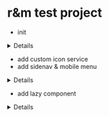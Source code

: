 # r&m test project

- init

<details>

```js
git switch --orphan test6
New-Item .gitignore
New-Item README.md
mkdir test6
cd test6
ng new form --directory ./
// add material & custom theme
// custom palette (http://mcg.mbitson.com/#!?mcgpalette0=%23da2032)
ng add @angular/material

git commit --allow-empty -m "Initial"
git push -u origin test6

```

![Alt text](test6/src/readmeAssets/basic-layout.png)

// add media-query ( BreakpointObserver.observe vs MediaMatcher )

<details>

```js
  /* MEDIA-QUERY-LIST
  matcher!: MediaQueryList;

  constructor(public mediaMatcher: MediaMatcher) {}

  ngOnInit() {
    this.matcher = this.mediaMatcher.matchMedia('(min-width: 960px)');
    this.matcher.addListener(this.myListener);
  }

  myListener(event: { matches: any }) {
    if (event.matches) {
      console.log('match');
    } else {
      console.log('no match');
    }
  }

  ngOnDestroy() {
    this.matcher.removeListener(this.myListener);
  }


//------ var ------

  mdq: MediaQueryList;
  mediaQueryListener: () => void;

constructor(changeDetectorRef: ChangeDetectorRef, media: MediaMatcher) {
  this.mdq = media.matchMedia('(max-width: 992px)');
  this.mediaQueryListener = () => {
    changeDetectorRef.detectChanges();
    console.log('Match?: ', this.mdq.matches);
  };
  this.mdq.addListener(this.mediaQueryListener);
  }

  */

  constructor(public breakpointObserver: BreakpointObserver) {}

  ngOnInit() {
    this.breakpointObserver
      .observe(['(max-width: 1024px)'])
      .subscribe((state: BreakpointState) => {
        state.matches
          ? (this.isSidenavOpen = false)
          : (this.isSidenavOpen = true);
      });
  }

```

</details>

</details>

- add custom icon service
- add sidenav & mobile menu

<details>

```js
ng g c components/sidenav --skip-tests --dry-run
```

![Alt text](test6/src/readmeAssets/mobile-menu.png)

// add desctop menu

![Alt text](test6/src/readmeAssets/desctop-menu.png)

</details>

- add lazy component

<details>

```js
ng g m pages/sub-agents --route sub-agents --module app.module --dry-run
```

![Alt text](test6/src/readmeAssets/lazy-comp-includes.png)

</details>
